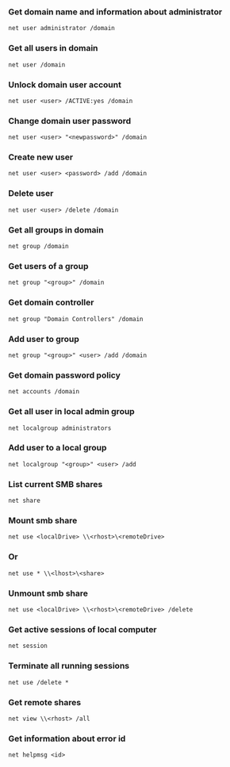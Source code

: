 ### Get domain name and information about administrator
```
net user administrator /domain
```

### Get all users in domain
```
net user /domain
```

### Unlock domain user account
```
net user <user> /ACTIVE:yes /domain
```

### Change domain user password
```
net user <user> "<newpassword>" /domain
```

### Create new user
```
net user <user> <password> /add /domain
```

### Delete user
```
net user <user> /delete /domain
```


### Get all groups in domain
```
net group /domain
```

### Get users of a group
```
net group "<group>" /domain
```

### Get domain controller
```
net group "Domain Controllers" /domain
```

### Add user to group
```
net group "<group>" <user> /add /domain
```


### Get domain password policy
```
net accounts /domain
```


### Get all user in local admin group
```
net localgroup administrators
```

### Add user to a local group
```
net localgroup "<group>" <user> /add
```


### List current SMB shares
```
net share
```

### Mount smb share
```
net use <localDrive> \\<rhost>\<remoteDrive>
```

### Or 
```
net use * \\<lhost>\<share>
```

### Unmount smb share
```
net use <localDrive> \\<rhost>\<remoteDrive> /delete
```

### Get active sessions of local computer
```
net session
```

### Terminate all running sessions
```
net use /delete *
```


### Get remote shares
```
net view \\<rhost> /all
```

### Get information about error id
```
net helpmsg <id>
```

